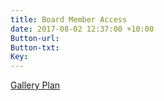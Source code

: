 ```yaml
---
title: Board Member Access
date: 2017-08-02 12:37:00 +10:00
Button-url: 
Button-txt: 
Key: 
---
```


[Gallery Plan](http://www.thesubstation.org.au/uploads/UPDATED_Ground%20Floorplan%20-%20Gallery.pdf)
